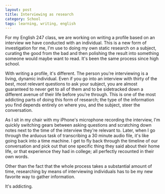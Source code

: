 ```yaml
---
layout: post
title: Interviewing as research
category: School
tags: learning, writing, english
---
```


For my English 247 class, we are working on writing a profile based on an interview we have conducted with an individual. This is a new form of investigation for me, I'm use to doing my own static research on a subject, curating the good from the bad and then polishing the result into something someone would maybe want to read. It's been the same process since high school. 

With writing a profile, it's different. The person you're interviewing is a living, dynamic individual. Even if you go into an interview with thirty of the best, most relevant questions to ask your subject, you are almost guaranteed to never get to all of them and to be sidetracked down a different avenue of their life before you're through. This is one of the most addicting parts of doing this form of research; the type of the information you find depends entirely on where you, and the subject, steer the conversation. 

As I sit in my chair with my iPhone's microphone recording the interview, I'm quickly switching gears between asking questions and scratching down notes next to the time of the interview they're relevant to. Later, when I go through the arduous task of transcribing a 30 minute audio file, it's like going back into a time machine. I get to fly back through the timeline of our conversation and pick out that one specific thing they said about their home life, or that experience they had in college; all perfectly recounted in their own words. 

Other than the fact that the whole process takes a substantial amount of time, researching by means of interviewing individuals has to be my new favorite way to gather information. 

It's addicting. 